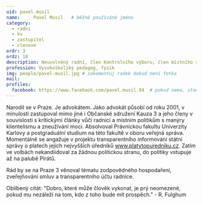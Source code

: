 ```yaml
---
uid: pavel.musil
name:     Pavel Musil  	# běžně používáné jméno
category:
  - radni
  - kv
  - zastupitel
  - clenove
ordr: 3
ordz: 18
description: Neuvolněný radní, člen Kontrolního výboru, člen místního sdružení # zobrazuje se v lide
profession: Vysokoškolský pedagog, fyzik
img: people/pavel-musil.jpg # zakomentuj radek dokud není fotka
mail:
profiles:
  facebook: https://www.facebook.com/pavel.musil.94  # pokud nema, staci smazat tuto radku
---
```

Narodil se v Praze. Je advokátem. Jako advokát působí od roku 2001, v minulosti zastupoval mimo jiné i Občanské sdružení Kauza 3 a jeho členy v souvislosti s kritickými články vůči radnici a místním politikům s manýry klientelismu a zneužívání moci. Absolvoval Právnickou fakultu Univerzity Karlovy a postgraduální studium na této fakultě v oboru veřejná správa. Momentálně se angažuje v projektu transparentního informování státní správy o platech jejích nejvyšších úředníků www.platytopuredniku.cz. Zatím ve volbách nekandiidoval za žádnou politickou stranu, do politiky vstupuje až na palubě Pirátů.

Rád by se na Praze 3 věnoval tématu zodpovědného hospodaření, zveřejňování smluv a transparentního účtu radnice. 

Oblíbený citát: "Dobro, které může člověk vykonat, je prý neomezené, pokud mu nezáleží na tom, kdo z toho bude mít prospěch." - R. Fulghum

